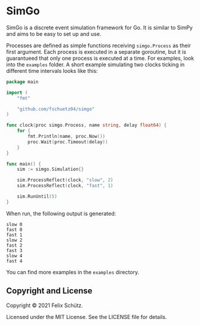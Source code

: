 # SimGo

SimGo is a discrete event simulation framework for Go.
It is similar to SimPy and aims to be easy to set up and use.

Processes are defined as simple functions receiving `simgo.Process` as their first argument.
Each process is executed in a separate goroutine, but it is guarantueed that only one process is executed at a time.
For examples, look into the `examples` folder.
A short example simulating two clocks ticking in different time intervals looks like this:

```go
package main

import (
    "fmt"

    "github.com/fschuetz04/simgo"
)

func clock(proc simgo.Process, name string, delay float64) {
    for {
        fmt.Println(name, proc.Now())
        proc.Wait(proc.Timeout(delay))
    }
}

func main() {
    sim := simgo.Simulation{}

    sim.ProcessReflect(clock, "slow", 2)
    sim.ProcessReflect(clock, "fast", 1)

    sim.RunUntil(5)
}
```

When run, the following output is generated:

```text
slow 0
fast 0
fast 1
slow 2
fast 2
fast 3
slow 4
fast 4
```

You can find more examples in the `examples` directory.

## Copyright and License

Copyright © 2021 Felix Schütz.

Licensed under the MIT License.
See the LICENSE file for details.
